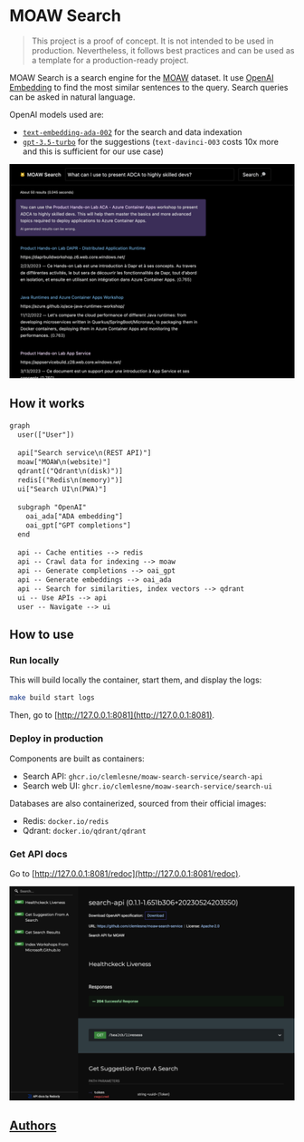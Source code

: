 # MOAW Search

> This project is a proof of concept. It is not intended to be used in production. Nevertheless, it follows best practices and can be used as a template for a production-ready project.

MOAW Search is a search engine for the [MOAW](https://microsoft.github.io/moaw/) dataset. It use [OpenAI Embedding](https://platform.openai.com/docs/guides/embeddings) to find the most similar sentences to the query. Search queries can be asked in natural language.

OpenAI models used are:

- [`text-embedding-ada-002`](https://openai.com/blog/new-and-improved-embedding-model) for the search and data indexation
- [`gpt-3.5-turbo`](https://platform.openai.com/docs/models/gpt-3-5) for the suggestions (`text-davinci-003` costs 10x more and this is sufficient for our use case)

![Application screenshot](docs/main.png)

## How it works

```mermaid
graph
  user(["User"])

  api["Search service\n(REST API)"]
  moaw["MOAW\n(website)"]
  qdrant[("Qdrant\n(disk)")]
  redis[("Redis\n(memory)")]
  ui["Search UI\n(PWA)"]

  subgraph "OpenAI"
    oai_ada["ADA embedding"]
    oai_gpt["GPT completions"]
  end

  api -- Cache entities --> redis
  api -- Crawl data for indexing --> moaw
  api -- Generate completions --> oai_gpt
  api -- Generate embeddings --> oai_ada
  api -- Search for similarities, index vectors --> qdrant
  ui -- Use APIs --> api
  user -- Navigate --> ui
```

## How to use

### Run locally

This will build locally the container, start them, and display the logs:

```bash
make build start logs
```

Then, go to [http://127.0.0.1:8081](http://127.0.0.1:8081).

### Deploy in production

Components are built as containers:

- Search API: `ghcr.io/clemlesne/moaw-search-service/search-api`
- Search web UI: `ghcr.io/clemlesne/moaw-search-service/search-ui`

Databases are also containerized, sourced from their official images:

- Redis: `docker.io/redis`
- Qdrant: `docker.io/qdrant/qdrant`

### Get API docs

Go to [http://127.0.0.1:8081/redoc](http://127.0.0.1:8081/redoc).

![Documentation endpoint](docs/doc.png)

## [Authors](./AUTHORS.md)
